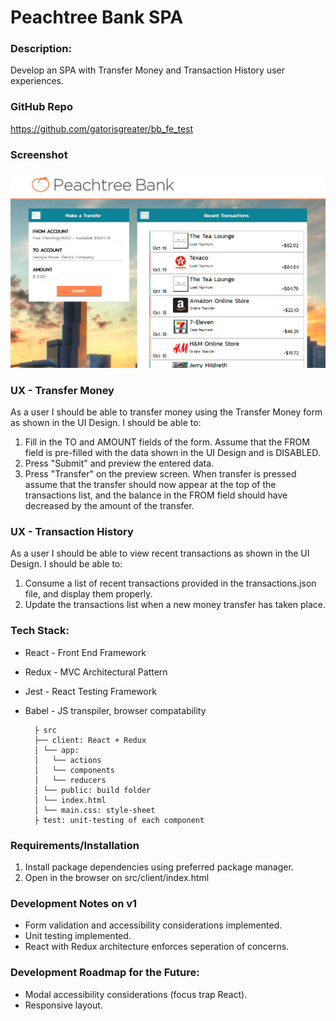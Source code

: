 # Peachtree Bank SPA

### Description:

Develop an SPA with Transfer Money and Transaction History user experiences.

### GitHub Repo

https://github.com/gatorisgreater/bb_fe_test

### Screenshot
![Peachtree Bank SPA](https://github.com/gatorisgreater/bb_fe_test/blob/master/assets/screenshot.PNG "Peachtree Bank SPA")

### UX - Transfer Money

As a user I should be able to transfer money using the Transfer Money form as shown in the UI Design. I should be able to:
1. Fill in the TO and AMOUNT fields of the form. Assume that the FROM field is pre-filled with the data shown in the UI Design and is DISABLED.
2. Press "Submit" and preview the entered data.
3. Press "Transfer" on the preview screen. When transfer is pressed assume that the transfer should now appear at the top of the transactions list, and the balance in the FROM field should have decreased by the amount of the transfer.

### UX - Transaction History

As a user I should be able to view recent transactions as shown in the UI Design. I should be able to:
1. Consume a list of recent transactions provided in the transactions.json file, and display them properly.
2. Update the transactions list when a new money transfer has taken place.

### Tech Stack:

* React - Front End Framework

* Redux - MVC Architectural Pattern

* Jest - React Testing Framework

* Babel - JS transpiler, browser compatability

	    ├ src
	    ├── client: React + Redux
	    │ └── app: 
	    │ 	└── actions
	    │ 	└── components
	    │ 	└── reducers        
	    │ └── public: build folder   
	    │ └── index.html    
	    │ └── main.css: style-sheet
	    ├ test: unit-testing of each component

### Requirements/Installation

1. Install package dependencies using preferred package manager.
2. Open in the browser on src/client/index.html

### Development Notes on v1

* Form validation and accessibility considerations implemented.
* Unit testing implemented.
* React with Redux architecture enforces seperation of concerns.

### Development Roadmap for the Future:

* Modal accessibility considerations (focus trap React).
* Responsive layout.
